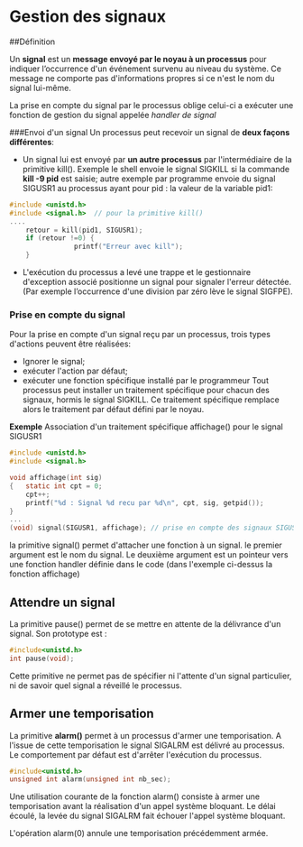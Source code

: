 ﻿# Gestion des signaux

##Définition

Un **signal** est un **message envoyé par le noyau à un processus** pour indiquer l’occurrence d'un événement survenu au niveau du système.
Ce message ne comporte pas d'informations propres si ce n'est le nom du signal lui-même.

La prise en compte du signal par le processus oblige celui-ci a exécuter une fonction de  gestion du signal appelée *handler  de signal*

###Envoi d'un signal
Un processus peut recevoir un signal de **deux façons différentes**:

 - Un signal lui est envoyé par **un autre processus** par l'intermédiaire de la primitive kill().  Exemple le shell envoie le signal SIGKILL si la commande **kill -9 pid** est saisie; autre exemple par programme envoie du signal SIGUSR1 au processus ayant pour pid : la valeur de la variable pid1:
```c
#include <unistd.h>
#include <signal.h>  // pour la primitive kill()
....
	retour = kill(pid1, SIGUSR1);
	if (retour !=0) {
				printf("Erreur avec kill");
	}
```
 - L'exécution du processus a levé une trappe et le gestionnaire d'exception associé positionne un signal pour signaler l'erreur détectée. (Par exemple l’occurrence d'une division par zéro lève le signal SIGFPE). 

### Prise en compte du signal
Pour la prise en compte d'un signal reçu par un processus, trois types d'actions peuvent être réalisées:

 - Ignorer le signal;
 - exécuter l'action par défaut; 
 - exécuter une fonction spécifique installé par le programmeur
Tout processus peut installer un traitement spécifique pour chacun des signaux, hormis le signal SIGKILL. Ce traitement spécifique remplace alors le traitement par défaut défini par le noyau.

**Exemple** Association d'un traitement spécifique affichage() pour le signal SIGUSR1
```c
#include <unistd.h>
#include <signal.h>

void affichage(int sig)
{   static int cpt = 0;
    cpt++;
    printf("%d : Signal %d recu par %d\n", cpt, sig, getpid());
}
...
(void) signal(SIGUSR1, affichage); // prise en compte des signaux SIGUSR1 par la fonction affichage
```
la primitive signal() permet d'attacher une fonction à un signal. le premier argument est le nom du signal. Le deuxième argument est un pointeur vers une fonction handler définie dans le code (dans l'exemple ci-dessus la fonction affichage) 

## Attendre un signal
La primitive pause() permet de se mettre en attente de la délivrance d'un signal. Son prototype est :
```c
#include<unistd.h>
int pause(void);
```
Cette primitive ne permet pas de spécifier ni l'attente d'un signal particulier, ni de savoir quel signal a réveillé le processus.

## Armer une temporisation

La primitive **alarm()** permet à un processus d'armer une temporisation. A l'issue de cette temporisation le signal SIGALRM est délivré au processus. Le comportement par défaut est d'arrêter l'exécution du processus.
```c
#include<unistd.h>
unsigned int alarm(unsigned int nb_sec);
```
Une utilisation courante de la fonction alarm() consiste à armer une temporisation avant la réalisation d'un appel système bloquant. Le délai écoulé, la levée du signal SIGALRM fait échouer l'appel système bloquant.

L'opération alarm(0) annule une temporisation précédemment armée.